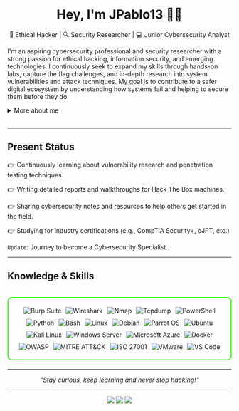 <h1 align="center">Hey, I'm JPablo13 👨‍💻</h1>
<p align="center"> 🧠 Ethical Hacker | 🔍 Security Researcher | 💻 Junior Cybersecurity Analyst</p>

I'm an aspiring cybersecurity professional and security researcher with a strong passion for ethical hacking, information security, and emerging technologies. I continuously seek to expand my skills through hands-on labs, capture the flag challenges, and in-depth research into system vulnerabilities and attack techniques. My goal is to contribute to a safer digital ecosystem by understanding how systems fail and helping to secure them before they do.

<details>
<summary>More about me</summary>

- **Name**: Pablo
- **From**: Costa Rica
- **Ethical Hacker** | **Security Researcher** | **Junior Cybersecurity Analyst**
- Increasing my knowledge of **web application vulnerabilities**
- Constant learner: always exploring **everything**
- Contact me at **pablo13villalobos@gmail.com**

</details>
<br>

---

<h2 id="present_status"> Present Status </h3>

👉 Continuously learning about vulnerability research and penetration testing techniques. 

👉 Writing detailed reports and walkthroughs for Hack The Box machines.

👉 Sharing cybersecurity notes and resources to help others get started in the field.  

👉 Studying for industry certifications (e.g., CompTIA Security+, eJPT, etc.)

`Update`: Journey to become a Cybersecurity Specialist..


---
<h2 id="knowledge_skills" align=''> Knowledge & Skills </h2>

<br>

<div style="border: 2px solid #22F700; border-radius: 10px; padding: 20px; margin-bottom: 20px;">
  <div align="left" style="display: flex; flex-wrap: wrap; justify-content: center; gap: 10px;">
      <img src="https://img.shields.io/badge/Burp_Suite-FF6633?style=for-the-badge&logo=burp-suite&color=000000" alt="Burp Suite" />
      <img src="https://img.shields.io/badge/Wireshark-009639?style=for-the-badge&logo=wireshark&color=000000" alt="Wireshark" />
      <img src="https://img.shields.io/badge/Nmap-000000?style=for-the-badge&logoColor=white" alt="Nmap" />
      <img src="https://img.shields.io/badge/Tcpdump-000000?style=for-the-badge&logoColor=white" alt="Tcpdump" />
      <img src="https://img.shields.io/badge/Powershell-000000?style=for-the-badge&logo=powershell&logoColor=white" alt="PowerShell" />
      <img src="https://img.shields.io/badge/Python-3776AB?style=for-the-badge&logo=python&color=000000" alt="Python" />
      <img src="https://img.shields.io/badge/Bash-4EAA25?style=for-the-badge&logo=gnu-bash&color=000000" alt="Bash" />
      <img src="https://img.shields.io/badge/Linux-FCC624?style=for-the-badge&logo=linux&color=000000" alt="Linux" />
      <img src="https://img.shields.io/badge/Debian-D70A53?style=for-the-badge&logo=debian&color=000000" alt="Debian" />
      <img src="https://img.shields.io/badge/Parrot_OS-2E8E8F?style=for-the-badge&logo=parrot&color=000000" alt="Parrot OS" />
      <img src="https://img.shields.io/badge/Ubuntu-E95420?style=for-the-badge&logo=ubuntu&color=000000" alt="Ubuntu" />
      <img src="https://img.shields.io/badge/Kali_Linux-557C94?style=for-the-badge&logo=kali-linux&color=000000" alt="Kali Linux" />
      <img src="https://img.shields.io/badge/Windows_Server-000000?style=for-the-badge&logo=windows&logoColor=white" alt="Windows Server" />
      <img src="https://img.shields.io/badge/Microsoft_Azure-000000?style=for-the-badge&logo=microsoftazure&logoColor=white" alt="Microsoft Azure" />
      <img src="https://img.shields.io/badge/Docker-2496ED?style=for-the-badge&logo=docker&color=000000" alt="Docker" />
      <img src="https://img.shields.io/badge/OWASP-000000?style=for-the-badge&logo=owasp&logoColor=white" alt="OWASP" />
      <img src="https://img.shields.io/badge/MITRE_ATT&CK-000000?style=for-the-badge&logoColor=red" alt="MITRE ATT&CK" />
      <img src="https://img.shields.io/badge/ISO_27001-000000?style=for-the-badge&logoColor=white" alt="ISO 27001" />
      <img src="https://img.shields.io/badge/VMware-000000?style=for-the-badge&logo=vmware&logoColor=white" alt="VMware" />
      <img src="https://img.shields.io/badge/VS_Code-007ACC?style=for-the-badge&logo=visual-studio-code&color=000000" alt="VS Code" />
  </div>
</div>

---

<p align="center"><i>"Stay curious, keep learning and never stop hacking!"</i></p>

---
<p align="center">
  <a href="https://www.linkedin.com/in/jpablo-villalobos/"><img src="https://img.shields.io/badge/LinkedIn-0077B5?style=for-the-badge&logo=linkedin&logoColor=white" /></a>
  <a href="mailto:pablo13villalobos@gmail.com"><img src="https://img.shields.io/badge/Gmail-D14836?style=for-the-badge&logo=gmail&logoColor=white" /></a>
  <a href="https://medium.com/@pablo13villalobos"><img src="https://img.shields.io/badge/Medium-12100E?style=for-the-badge&logo=medium&logoColor=white" /></a>
</p>

